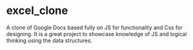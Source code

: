 # excel_clone 

A clone of Google Docs based fully on JS for functionality and Css for designing.
It is a great project to showcase knowledge of JS and logical thinking using the data structures.
